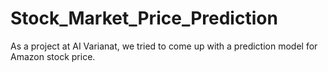 # Stock_Market_Price_Prediction
As a project at AI Varianat, we tried to come up with a prediction model for Amazon stock price.

